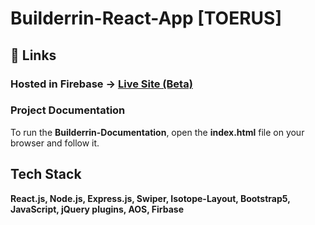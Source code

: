 # Builderrin-React-App [TOERUS]

## 🔗 Links

### Hosted in Firebase -> [Live Site (Beta)](https://test-builderin.web.app/)

### Project Documentation

To run the <b>Builderrin-Documentation</b>, open the <b>index.html</b> file on your browser and follow it.

## Tech Stack

**React.js, Node.js, Express.js, Swiper, Isotope-Layout, Bootstrap5, JavaScript, jQuery plugins, AOS, Firbase**
